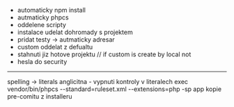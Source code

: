 - automaticky npm install
- autmaticky phpcs
- oddelene scripty
- instalace udelat dohromady s projektem
- pridat testy -> autmaticky adresar
- custom oddelat z defualtu
- stahnuti jiz hotove projektu // if custom is create by local not
- hesla do security 

---------------------------------------
spelling -> literals
anglicitna - vypnuti kontroly v literalech
exec vendor/bin/phpcs --standard=ruleset.xml --extensions=php -sp app
kopie pre-comitu z installeru